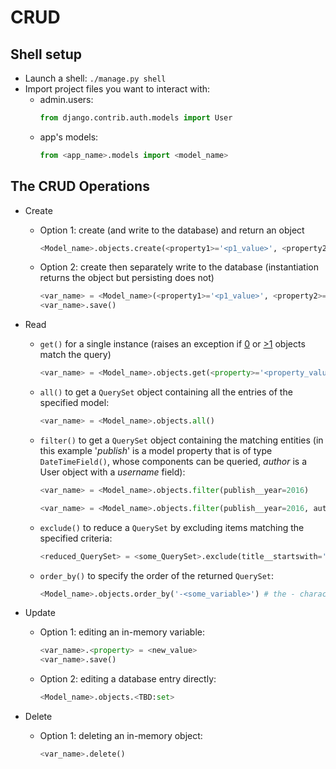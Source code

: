 CRUD
====

Shell setup
-----------
- Launch a shell: `./manage.py shell`
- Import project files you want to interact with:
    - admin.users:
      ```Python
      from django.contrib.auth.models import User
      ```
    - app's models:
      ```Python
      from <app_name>.models import <model_name>
      ```
        

The CRUD Operations
-------------------

- Create
    - Option 1: create (and write to the database) and return an object
      ```Python
      <Model_name>.objects.create(<property1>='<p1_value>', <property2>='<p2_value>', <etc>)
      ```
    - Option 2: create then separately write to the database (instantiation returns the object but persisting does not)
      ```Python
      <var_name> = <Model_name>(<property1>='<p1_value>', <property2>='<p2_value>', <etc>)
      <var_name>.save()
      ```

- Read
    - `get()` for a single instance (raises an exception if [0][link01] or [>1][link02] objects match the query)
       ```Python
       <var_name> = <Model_name>.objects.get(<property>='<property_value>')
       ```
    - `all()` to get a `QuerySet` object containing all the entries of the specified model:
      ```Python
      <var_name> = <Model_name>.objects.all()
      ```
    - `filter()` to get a `QuerySet` object containing the matching entities (in this example '*publish*' is a model property that is of type `DateTimeField()`, whose components can be queried, *author* is a User object with a *username* field):
      ```Python
      <var_name> = <Model_name>.objects.filter(publish__year=2016)
      
      <var_name> = <Model_name>.objects.filter(publish__year=2016, auther__username='admin')
      ```
    - `exclude()` to reduce a `QuerySet` by excluding items matching the specified criteria:
      ```Python
      <reduced_QuerySet> = <some_QuerySet>.exclude(title__startswith='why')
      ```
    - `order_by()` to specify the order of the returned `QuerySet`:
      ```Python
      <Model_name>.objects.order_by('-<some_variable>') # the - character reverses the sort order
      ```

- Update
   - Option 1: editing an in-memory variable:
     ```Python
     <var_name>.<property> = <new_value>
     <var_name>.save()
     ```
   - Option 2: editing a database entry directly:
     ```Python
     <Model_name>.objects.<TBD:set>
     ```

- Delete
    - Option 1: deleting an in-memory object:
      ```Python
      <var_name>.delete()
      ```

[link01]: https://docs.djangoproject.com/en/1.11/ref/exceptions/#objectdoesnotexist
[link02]: https://docs.djangoproject.com/en/1.11/ref/exceptions/#multipleobjectsreturned
